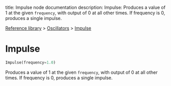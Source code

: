 title: Impulse node documentation
description: Impulse: Produces a value of 1 at the given `frequency`, with output of 0 at all other times. If frequency is 0, produces a single impulse.

[Reference library](../../index.md) > [Oscillators](../index.md) > [Impulse](index.md)

# Impulse

```python
Impulse(frequency=1.0)
```

Produces a value of 1 at the given `frequency`, with output of 0 at all other times. If frequency is 0, produces a single impulse.

